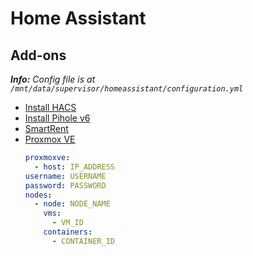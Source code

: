 # Home Assistant

## Add-ons

_**Info:** Config file is at `/mnt/data/supervisor/homeassistant/configuration.yml`_

- [Install HACS](https://my.home-assistant.io/redirect/supervisor_addon/?addon=cb646a50_get&repository_url=https%3A%2F%2Fgithub.com%2Fhacs%2Faddons)
- [Install Pihole v6](https://github.com/user-08-151/hole_v6)
- [SmartRent](https://github.com/ZacheryThomas/homeassistant-smartrent)
- [Proxmox VE](https://www.home-assistant.io/integrations/proxmoxve)
  ```yaml
  proxmoxve:
    - host: IP_ADDRESS
  username: USERNAME
  password: PASSWORD
  nodes:
    - node: NODE_NAME
      vms:
        - VM_ID
      containers:
        - CONTAINER_ID
  ```
